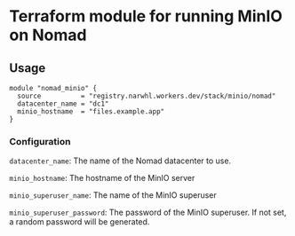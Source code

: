 # Terraform module for running MinIO on Nomad

## Usage

```hcl
module "nomad_minio" {
  source          = "registry.narwhl.workers.dev/stack/minio/nomad"
  datacenter_name = "dc1"
  minio_hostname  = "files.example.app"
}
```

### Configuration

`datacenter_name`: The name of the Nomad datacenter to use.

`minio_hostname`: The hostname of the MinIO server

`minio_superuser_name`: The name of the MinIO superuser

`minio_superuser_password`: The password of the MinIO superuser. If not set, a random password will be generated.
